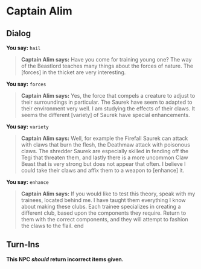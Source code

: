 # Captain Alim


## Dialog

**You say:** `hail`



>**Captain Alim says:** Have you come for training young one?  The way of the Beastlord teaches many things about the forces of nature.  The [forces] in the thicket are very interesting.

**You say:** `forces`



>**Captain Alim says:** Yes, the force that compels a creature to adjust to their surroundings in particular.  The Saurek have seem to adapted to their environment very well.  I am studying the effects of their claws.   It seems the different [variety] of Saurek have special enhancements.

**You say:** `variety`



>**Captain Alim says:** Well, for example the Firefall Saurek can attack with claws that burn the flesh, the Deathmaw attack with poisonous claws. The shredder Saurek are especially skilled in fending off the Tegi that threaten them, and lastly there is a more uncommon Claw Beast that is very strong but does not appear that often.  I believe I could take their claws and affix them to a weapon to [enhance] it.

**You say:** `enhance`



>**Captain Alim says:** If you would like to test this theory, speak with my trainees, located behind me. I have taught them everything I know about making these clubs. Each trainee specializes in creating a different club, based upon the components they require. Return to them with the correct components, and they will attempt to fashion the claws to the flail.
end



## Turn-Ins



**This NPC *should* return incorrect items given.**





